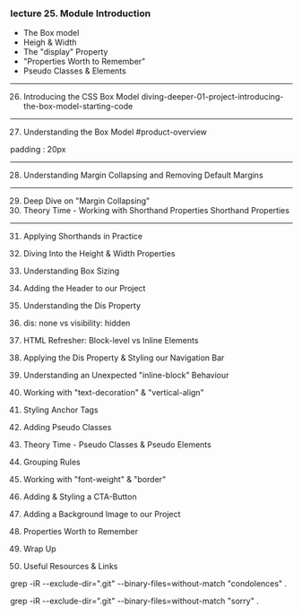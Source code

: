 ### lecture 25. Module Introduction

- The Box model
- Heigh & Width
- The "display" Property
- "Properties Worth to Remember"
- Pseudo Classes & Elements

---

26. Introducing the CSS Box Model
    diving-deeper-01-project-introducing-the-box-model-starting-code

---

27. Understanding the Box Model
    #product-overview

padding : 20px

---

28. Understanding Margin Collapsing and Removing Default Margins

---

29. Deep Dive on "Margin Collapsing"
30. Theory Time - Working with Shorthand Properties
    Shorthand Properties

---

31. Applying Shorthands in Practice
32. Diving Into the Height & Width Properties

33. Understanding Box Sizing
34. Adding the Header to our Project
35. Understanding the Dis Property
36. dis: none vs visibility: hidden
37. HTML Refresher: Block-level vs Inline Elements
38. Applying the Dis Property & Styling our Navigation Bar
39. Understanding an Unexpected "inline-block" Behaviour
40. Working with "text-decoration" & "vertical-align"
41. Styling Anchor Tags
42. Adding Pseudo Classes
43. Theory Time - Pseudo Classes & Pseudo Elements
44. Grouping Rules
45. Working with "font-weight" & "border"
46. Adding & Styling a CTA-Button
47. Adding a Background Image to our Project
48. Properties Worth to Remember
49. Wrap Up
50. Useful Resources & Links

grep -iR --exclude-dir=".git" --binary-files=without-match "condolences" .

grep -iR --exclude-dir=".git" --binary-files=without-match "sorry" .
